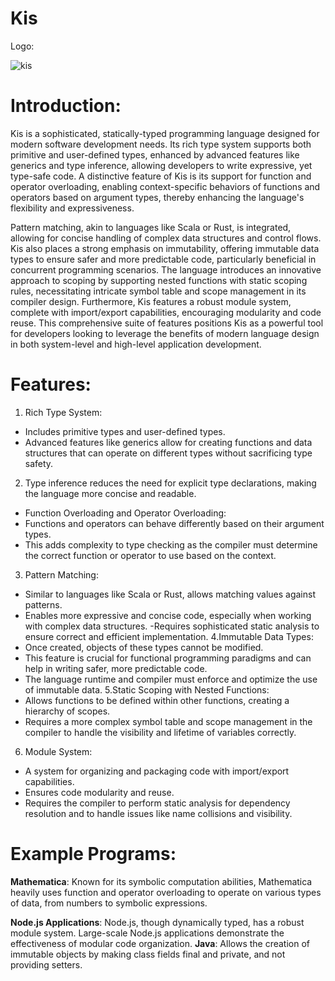 # Kis

Logo:

![kis](https://github.com/jmendo15/Kis/assets/72280816/1bf20903-0a1a-4ef3-bdbb-54f51496ea3a)

# Introduction:
Kis is a sophisticated, statically-typed programming language designed for modern software development needs. Its rich type system supports both primitive and user-defined types, enhanced by advanced features like generics and type inference, allowing developers to write expressive, yet type-safe code. A distinctive feature of Kis is its support for function and operator overloading, enabling context-specific behaviors of functions and operators based on argument types, thereby enhancing the language's flexibility and expressiveness.

Pattern matching, akin to languages like Scala or Rust, is integrated, allowing for concise handling of complex data structures and control flows. Kis also places a strong emphasis on immutability, offering immutable data types to ensure safer and more predictable code, particularly beneficial in concurrent programming scenarios. The language introduces an innovative approach to scoping by supporting nested functions with static scoping rules, necessitating intricate symbol table and scope management in its compiler design. Furthermore, Kis features a robust module system, complete with import/export capabilities, encouraging modularity and code reuse. This comprehensive suite of features positions Kis as a powerful tool for developers looking to leverage the benefits of modern language design in both system-level and high-level application development.


# Features:
1. Rich Type System:
- Includes primitive types and user-defined types.
- Advanced features like generics allow for creating functions and data structures that can operate on different types without sacrificing type safety.
2. Type inference reduces the need for explicit type declarations, making the language more concise and readable.
- Function Overloading and Operator Overloading:
- Functions and operators can behave differently based on their argument types.
- This adds complexity to type checking as the compiler must determine the correct function or operator to use based on the context.
3. Pattern Matching:
- Similar to languages like Scala or Rust, allows matching values against patterns.
- Enables more expressive and concise code, especially when working with complex data structures.
-Requires sophisticated static analysis to ensure correct and efficient implementation.
4.Immutable Data Types:
- Once created, objects of these types cannot be modified.
- This feature is crucial for functional programming paradigms and can help in writing safer, more predictable code.
- The language runtime and compiler must enforce and optimize the use of immutable data.
5.Static Scoping with Nested Functions:
- Allows functions to be defined within other functions, creating a hierarchy of scopes.
- Requires a more complex symbol table and scope management in the compiler to handle the visibility and lifetime of variables correctly.
6. Module System:
- A system for organizing and packaging code with import/export capabilities.
- Ensures code modularity and reuse.
- Requires the compiler to perform static analysis for dependency resolution and to handle issues like name collisions and visibility.

# Example Programs:
**Mathematica**: Known for its symbolic computation abilities, Mathematica heavily uses function and operator overloading to operate on various types of data, from numbers to symbolic expressions.

**Node.js Applications**: Node.js, though dynamically typed, has a robust module system. Large-scale Node.js applications demonstrate the effectiveness of modular code organization.
**Java**: Allows the creation of immutable objects by making class fields final and private, and not providing setters.

